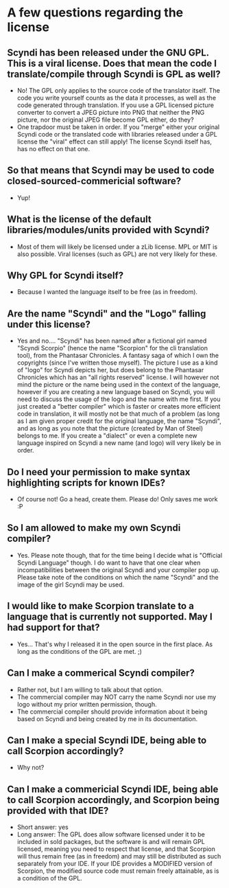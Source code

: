 # A few questions regarding the license

## Scyndi has been released under the GNU GPL. This is a viral license. Does that mean the code I translate/compile through Scyndi is GPL as well?

- No! The GPL only applies to the source code of the translator itself. The code you write yourself counts as the data it processes, as well as the code generated through translation. If you use a GPL licensed picture converter to convert a JPEG picture into PNG that neither the PNG picture, nor the original JPEG file become GPL either, do they?
- One trapdoor must be taken in order. If you "merge" either your original Scyndi code or the translated code with libraries released under a GPL license the "viral" effect can still apply! The license Scyndi itself has, has no effect on that one.

## So that means that Scyndi may be used to code closed-sourced-commericial software?

- Yup! 

## What is the license of the default libraries/modules/units provided with Scyndi?

- Most of them will likely be licensed under a zLib license. MPL or MIT is also possible. Viral licenses (such as GPL) are not very likely for these. 

## Why GPL for Scyndi itself?

- Because I wanted the language itself to be free (as in freedom).

## Are the name "Scyndi" and the "Logo" falling under this license?

- Yes and no.... "Scyndi" has been named after a fictional girl named "Scyndi Scorpio" (hence the name "Scorpion" for the cli translation tool), from the Phantasar Chronicles. A fantasy saga of which I own the copyrights (since I've written those myself). The picture I use as a kind of "logo" for Scyndi depicts her, but does belong to the Phantasar Chronicles which has an "all rights reserved" license. I will however not mind the picture or the name being used in the context of the language, however if you are creating a new language based on Scyndi, you will need to discuss the usage of the logo and the name with me first. If you just created a "better compiler" which is faster or creates more efficient code in translation, it will mostly not be that much of a problem (as long as I am given proper credit for the original language, the name "Scyndi", and as long as you note that the picture (created by Man of Steel) belongs to me. If you create a "dialect" or even a complete new language inspired on Scyndi a new name (and logo) will very likely be in order.

## Do I need your permission to make syntax highlighting scripts for known IDEs?

- Of course not! Go a head, create them. Please do! Only saves me work :P

## So I am allowed to make my own Scyndi compiler?

- Yes. Please note though, that for the time being I decide what is "Official Scyndi Language" though. I do want to have that one clear when incompatibilities between the original Scyndi and your compiler pop up. Please take note of the conditions on which the name "Scyndi" and the image of the girl Scyndi may be used.

## I would like to make Scorpion translate to a language that is currently not supported. May I had support for that?

- Yes... That's why I released it in the open source in the first place. As long as the conditions of the GPL are met. ;)

## Can I make a commerical Scyndi compiler?

- Rather not, but I am willing to talk about that option.
- The commercial compiler may NOT carry the name Scyndi nor use my logo without my prior written permission, though.
- The commercial compiler should provide information about it being based on Scyndi and being created by me in its documentation.

## Can I make a special Scyndi IDE, being able to call Scorpion accordingly?

- Why not?

## Can I make a commericial Scyndi IDE, being able to call Scorpion accordingly, and Scorpion being provided with that IDE?

- Short answer: yes
- Long answer: The GPL does allow software licensed under it to be included in sold packages, but the software is and will remain GPL licensed, meaning you need to respect that license, and that Scorpion will thus remain free (as in freedom) and may still be distributed as such separately from your IDE. If your IDE provides a MODIFIED version of Scorpion, the modified source code must remain freely attainable, as is a condition of the GPL.






